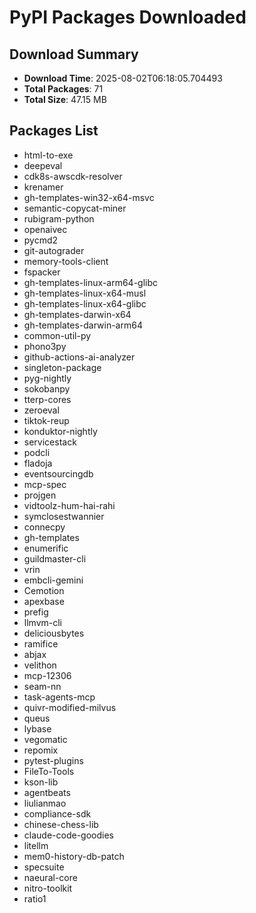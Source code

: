 # PyPI Packages Downloaded

## Download Summary
- **Download Time**: 2025-08-02T06:18:05.704493
- **Total Packages**: 71
- **Total Size**: 47.15 MB

## Packages List
- html-to-exe
- deepeval
- cdk8s-awscdk-resolver
- krenamer
- gh-templates-win32-x64-msvc
- semantic-copycat-miner
- rubigram-python
- openaivec
- pycmd2
- git-autograder
- memory-tools-client
- fspacker
- gh-templates-linux-arm64-glibc
- gh-templates-linux-x64-musl
- gh-templates-linux-x64-glibc
- gh-templates-darwin-x64
- gh-templates-darwin-arm64
- common-util-py
- phono3py
- github-actions-ai-analyzer
- singleton-package
- pyg-nightly
- sokobanpy
- tterp-cores
- zeroeval
- tiktok-reup
- konduktor-nightly
- servicestack
- podcli
- fladoja
- eventsourcingdb
- mcp-spec
- projgen
- vidtoolz-hum-hai-rahi
- symclosestwannier
- connecpy
- gh-templates
- enumerific
- guildmaster-cli
- vrin
- embcli-gemini
- Cemotion
- apexbase
- prefig
- llmvm-cli
- deliciousbytes
- ramifice
- abjax
- velithon
- mcp-12306
- seam-nn
- task-agents-mcp
- quivr-modified-milvus
- queus
- lybase
- vegomatic
- repomix
- pytest-plugins
- FileTo-Tools
- kson-lib
- agentbeats
- liulianmao
- compliance-sdk
- chinese-chess-lib
- claude-code-goodies
- litellm
- mem0-history-db-patch
- specsuite
- naeural-core
- nitro-toolkit
- ratio1
